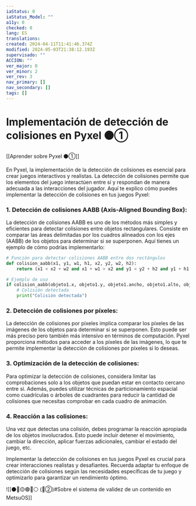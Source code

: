 ```yaml
---
iaStatus: 0
iaStatus_Model: ""
a11y: 0
checked: 0
lang: ES
translations: 
created: 2024-04-11T11:41:46.374Z
modified: 2024-05-03T21:38:12.193Z
supervisado: ""
ACCION: ""
ver_major: 0
ver_minor: 2
ver_rev: 3
nav_primary: []
nav_secondary: []
tags: []
---
```

# Implementación de detección de colisiones en Pyxel ⚫①

[[Aprender sobre Pyxel  ⚫①]]

En Pyxel, la implementación de la detección de colisiones es esencial para crear juegos interactivos y realistas. La detección de colisiones permite que los elementos del juego interactúen entre sí y respondan de manera adecuada a las interacciones del jugador. Aquí te explico cómo puedes implementar la detección de colisiones en tus juegos Pyxel:

### 1. Detección de colisiones AABB (Axis-Aligned Bounding Box):
La detección de colisiones AABB es uno de los métodos más simples y eficientes para detectar colisiones entre objetos rectangulares. Consiste en comparar las áreas delimitadas por los cuadros alineados con los ejes (AABB) de los objetos para determinar si se superponen. Aquí tienes un ejemplo de cómo podrías implementarlo:

```python
# Función para detectar colisiones AABB entre dos rectángulos
def colision_aabb(x1, y1, w1, h1, x2, y2, w2, h2):
    return (x1 < x2 + w2 and x1 + w1 > x2 and y1 < y2 + h2 and y1 + h1 > y2)

# Ejemplo de uso
if colision_aabb(objeto1.x, objeto1.y, objeto1.ancho, objeto1.alto, objeto2.x, objeto2.y, objeto2.ancho, objeto2.alto):
    # Colisión detectada
    print("Colisión detectada")
```

### 2. Detección de colisiones por píxeles:
La detección de colisiones por píxeles implica comparar los píxeles de las imágenes de los objetos para determinar si se superponen. Esto puede ser más preciso pero también más intensivo en términos de computación. Pyxel proporciona métodos para acceder a los píxeles de las imágenes, lo que te permite implementar la detección de colisiones por píxeles si lo deseas.

### 3. Optimización de la detección de colisiones:
Para optimizar la detección de colisiones, considera limitar las comprobaciones solo a los objetos que puedan estar en contacto cercano entre sí. Además, puedes utilizar técnicas de particionamiento espacial como cuadrículas o árboles de cuadrantes para reducir la cantidad de colisiones que necesitas comprobar en cada cuadro de animación.

### 4. Reacción a las colisiones:
Una vez que detectas una colisión, debes programar la reacción apropiada de los objetos involucrados. Esto puede incluir detener el movimiento, cambiar la dirección, aplicar fuerzas adicionales, cambiar el estado del juego, etc.

Implementar la detección de colisiones en tus juegos Pyxel es crucial para crear interacciones realistas y desafiantes. Recuerda adaptar tu enfoque de detección de colisiones según las necesidades específicas de tu juego y optimizarlo para garantizar un rendimiento óptimo.

![[⚫🔴🟡🟢🔵⚪ (🔴②)#Sobre el sistema de validez de un contenido en MetsuOS]]